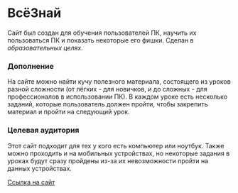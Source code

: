 # ВсёЗнай

Сайт был создан для обучения пользователей ПК, научить их пользоваться ПК и показать некоторые его фишки. Сделан в _образовательных целях_.

### Дополнение
На сайте можно найти кучу полезного материала, состоящего из уроков разной сложности (от лёгких - для новичков, и до сложных - для профессионалов в использовании ПК). В каждом уроке есть несколько заданий, которые пользователь должен пройти, чтобы закрепить материал и пройти на следующий урок.

### Целевая аудитория
Этот сайт подходит для тех у кого есть компьютер или ноутбук. Также можно проходить и на мобильных устройствах, но некоторые задания в уроках будут сразу пройдены из-за их невозможности пройти на данных устройствах.   

[Ссылка на сайт](https://durashca.github.io/project_9kl/)


